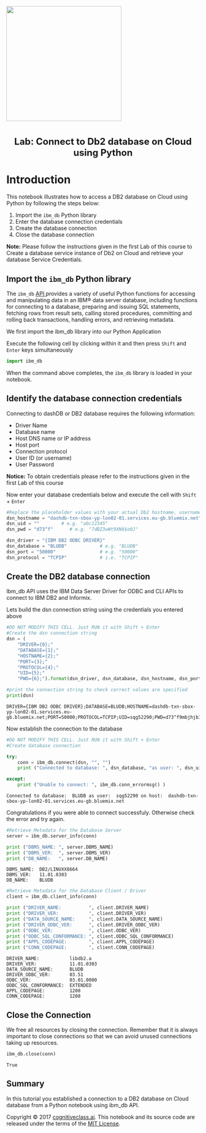 
<a href="https://www.bigdatauniversity.com"><img src = "https://ibm.box.com/shared/static/ugcqz6ohbvff804xp84y4kqnvvk3bq1g.png" width = 300, align = "center"></a>

<h1 align=center><font size = 5>Lab: Connect to Db2 database on Cloud using Python</font></h1>

# Introduction

This notebook illustrates how to access a DB2 database on Cloud using Python by following the steps below:
1. Import the `ibm_db` Python library
1. Enter the database connection credentials
1. Create the database connection
1. Close the database connection



__Note:__ Please follow the instructions given in the first Lab of this course to Create a database service instance of Db2 on Cloud and retrieve your database Service Credentials.

## Import the `ibm_db` Python library

The `ibm_db` [API ](https://pypi.python.org/pypi/ibm_db/) provides a variety of useful Python functions for accessing and manipulating data in an IBM® data server database, including functions for connecting to a database, preparing and issuing SQL statements, fetching rows from result sets, calling stored procedures, committing and rolling back transactions, handling errors, and retrieving metadata.


We first import the ibm_db library into our Python Application

Execute the following cell by clicking within it and then 
press `Shift` and `Enter` keys simultaneously



```python
import ibm_db
```

When the command above completes, the `ibm_db` library is loaded in your notebook. 


## Identify the database connection credentials

Connecting to dashDB or DB2 database requires the following information:
* Driver Name
* Database name 
* Host DNS name or IP address 
* Host port
* Connection protocol
* User ID (or username)
* User Password



__Notice:__ To obtain credentials please refer to the instructions given in the first Lab of this course

Now enter your database credentials below and execute the cell with `Shift` + `Enter`



```python
#Replace the placeholder values with your actual Db2 hostname, username, and password:
dsn_hostname = "dashdb-txn-sbox-yp-lon02-01.services.eu-gb.bluemix.net" # e.g.: "dashdb-txn-sbox-yp-dal09-04.services.dal.bluemix.net"
dsn_uid = ""        # e.g. "abc12345"
dsn_pwd = "d73^f"      # e.g. "7dBZ3wWt9XN6$o0J"

dsn_driver = "{IBM DB2 ODBC DRIVER}"
dsn_database = "BLUDB"            # e.g. "BLUDB"
dsn_port = "50000"                # e.g. "50000" 
dsn_protocol = "TCPIP"            # i.e. "TCPIP"
```

## Create the DB2 database connection

Ibm_db API uses the IBM Data Server Driver for ODBC and CLI APIs to connect to IBM DB2 and Informix.


Lets build the dsn connection string using the credentials you entered above



```python
#DO NOT MODIFY THIS CELL. Just RUN it with Shift + Enter
#Create the dsn connection string
dsn = (
    "DRIVER={0};"
    "DATABASE={1};"
    "HOSTNAME={2};"
    "PORT={3};"
    "PROTOCOL={4};"
    "UID={5};"
    "PWD={6};").format(dsn_driver, dsn_database, dsn_hostname, dsn_port, dsn_protocol, dsn_uid, dsn_pwd)

#print the connection string to check correct values are specified
print(dsn)
```

    DRIVER={IBM DB2 ODBC DRIVER};DATABASE=BLUDB;HOSTNAME=dashdb-txn-sbox-yp-lon02-01.services.eu-gb.bluemix.net;PORT=50000;PROTOCOL=TCPIP;UID=sqg52290;PWD=d73^f9mbjhjb1wl3;


Now establish the connection to the database


```python
#DO NOT MODIFY THIS CELL. Just RUN it with Shift + Enter
#Create database connection

try:
    conn = ibm_db.connect(dsn, "", "")
    print ("Connected to database: ", dsn_database, "as user: ", dsn_uid, "on host: ", dsn_hostname)

except:
    print ("Unable to connect: ", ibm_db.conn_errormsg() )

```

    Connected to database:  BLUDB as user:  sqg52290 on host:  dashdb-txn-sbox-yp-lon02-01.services.eu-gb.bluemix.net


Congratulations if you were able to connect successfuly. Otherwise check the error and try again.


```python
#Retrieve Metadata for the Database Server
server = ibm_db.server_info(conn)

print ("DBMS_NAME: ", server.DBMS_NAME)
print ("DBMS_VER:  ", server.DBMS_VER)
print ("DB_NAME:   ", server.DB_NAME)
```

    DBMS_NAME:  DB2/LINUXX8664
    DBMS_VER:   11.01.0303
    DB_NAME:    BLUDB



```python
#Retrieve Metadata for the Database Client / Driver
client = ibm_db.client_info(conn)

print ("DRIVER_NAME:          ", client.DRIVER_NAME) 
print ("DRIVER_VER:           ", client.DRIVER_VER)
print ("DATA_SOURCE_NAME:     ", client.DATA_SOURCE_NAME)
print ("DRIVER_ODBC_VER:      ", client.DRIVER_ODBC_VER)
print ("ODBC_VER:             ", client.ODBC_VER)
print ("ODBC_SQL_CONFORMANCE: ", client.ODBC_SQL_CONFORMANCE)
print ("APPL_CODEPAGE:        ", client.APPL_CODEPAGE)
print ("CONN_CODEPAGE:        ", client.CONN_CODEPAGE)
```

    DRIVER_NAME:           libdb2.a
    DRIVER_VER:            11.01.0303
    DATA_SOURCE_NAME:      BLUDB
    DRIVER_ODBC_VER:       03.51
    ODBC_VER:              03.01.0000
    ODBC_SQL_CONFORMANCE:  EXTENDED
    APPL_CODEPAGE:         1208
    CONN_CODEPAGE:         1208


## Close the Connection
We free all resources by closing the connection. Remember that it is always important to close connections so that we can avoid unused connections taking up resources.


```python
ibm_db.close(conn)
```




    True



## Summary

In this tutorial you established a connection to a DB2 database on Cloud database from a Python notebook using ibm_db API. 

Copyright &copy; 2017 [cognitiveclass.ai](cognitiveclass.ai?utm_source=bducopyrightlink&utm_medium=dswb&utm_campaign=bdu). This notebook and its source code are released under the terms of the [MIT License](https://bigdatauniversity.com/mit-license/).

